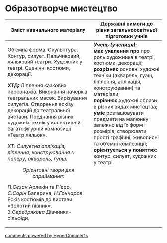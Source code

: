 <div id="hypercomments_widget" class="js-hypercomments-widget invisible"></div>

Образотворче мистецтво
=============================================

<table>
  <tr>
    <td width="55%" align="center"><b>Зміст навчального матеріалу</b></td>
    <td width="45%" align="center"><b>Державні вимоги до рівня загальноосвітньої підготовки учнів</b></td>
  </tr>
<tbody>
  <tr>
    <td width="55%" style="vertical-align:top !important;">
<p>Об’ємна форма. Скульптура. Контур, силует. Пальчиковий, ляльковий театри. Художник у театрі. Сценічні костюми, декорації.</p>    
<p><b>ХТД:</b> Ліплення казкових персонажів. Виконання начерків театральних масок. Вирізування силуетів. Створення ескізу декорацій до театральної вистави. Поєднання різних художніх технік у колективній багатофігурній композиції «Театр ляльок».</p>
<p><i>ХТ: Силуетна аплікація, ліплення, конструювання з паперу, акварель, гуаш. </i></p>
<center><i>Орієнтовні твори для сприймання:</i></center>
<p><i>П.Сезан</i> Арлекін та П’єро, <i>С.Сорін</i> Балерина, <i>Н.Гончаров</i> Ескіз костюмів до вистави «Золотий півник», <i>З.Серебрякова</i> Дівчинки-сільфіди.</p>
	</td>
<td width="45%" style="vertical-align:top !important;"><b><i>Учень (учениця):</i></b><br>
<b>має уявлення про</b> про роль художника в театрі, костюми, декорації;<br>
<b>розрізняє</b> основні художні техніки (акварель, гуаш, ліплення, аплікація, конструювання) та матеріали; <br>
<b>порівнює</b> художні образи в різних видах мистецтва; <br>
<b>уміє</b> розташовувати предмети на малюнку залежно від їх форм і розмірів; створювати прості графічні, живописні та об’ємні композиції; <br>
<b>орієнтується у поняттях:</b> контур, силует, художник у театрі. <br>
	</td>
	</tr>
</tbody>
</table>

<div class="js-hypercomments-container">
<a href="http://hypercomments.com" class="hc-link" title="comments widget">comments powered by HyperComments</a>
</div>
